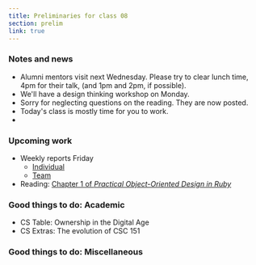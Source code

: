 ```yaml
---
title: Preliminaries for class 08
section: prelim
link: true
---
```

### Notes and news

* Alumni mentors visit next Wednesday.  Please try to clear lunch time,
  4pm for their talk, (and 1pm and 2pm, if possible).
* We'll have a design thinking workshop on Monday.
* Sorry for neglecting questions on the reading.  They are now posted.
* Today's class is mostly time for you to work.
*
### Upcoming work

* Weekly reports Friday
    * [Individual](../reports/individual-report-week-03)
    * [Team](../reports/team-report-week-03)
* Reading: [Chapter 1 of _Practical Object-Oriented Design in Ruby_](../readings/poodr01)

### Good things to do: Academic

* CS Table: Ownership in the Digital Age 
* CS Extras: The evolution of CSC 151

### Good things to do: Miscellaneous


